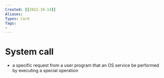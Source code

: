 ```yaml
---
Created: [[2022-10-14]]
Aliases: 
Types: Card
Tags: 
- 
---
```

# System call
- a specific request from a user program that an OS service be performed by executing a special operation